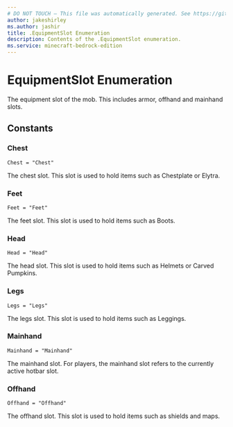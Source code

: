 ```yaml
---
# DO NOT TOUCH — This file was automatically generated. See https://github.com/mojang/minecraftapidocsgenerator to modify descriptions, examples, etc.
author: jakeshirley
ms.author: jashir
title: .EquipmentSlot Enumeration
description: Contents of the .EquipmentSlot enumeration.
ms.service: minecraft-bedrock-edition
---
```

# EquipmentSlot Enumeration

The equipment slot of the mob. This includes armor, offhand and mainhand slots.

## Constants
### **Chest**
`Chest = "Chest"`

The chest slot. This slot is used to hold items such as Chestplate or Elytra.
### **Feet**
`Feet = "Feet"`

The feet slot. This slot is used to hold items such as Boots.
### **Head**
`Head = "Head"`

The head slot. This slot is used to hold items such as Helmets or Carved Pumpkins.
### **Legs**
`Legs = "Legs"`

The legs slot. This slot is used to hold items such as Leggings.
### **Mainhand**
`Mainhand = "Mainhand"`

The mainhand slot. For players, the mainhand slot refers to the currently active hotbar slot.
### **Offhand**
`Offhand = "Offhand"`

The offhand slot. This slot is used to hold items such as shields and maps.
